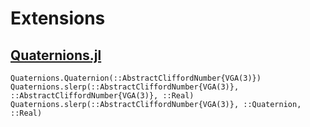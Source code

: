 # Extensions

## [Quaternions.jl]

```@docs
Quaternions.Quaternion(::AbstractCliffordNumber{VGA(3)})
Quaternions.slerp(::AbstractCliffordNumber{VGA(3)}, ::AbstractCliffordNumber{VGA(3)}, ::Real)
Quaternions.slerp(::AbstractCliffordNumber{VGA(3)}, ::Quaternion, ::Real)
```

[Quaternions.jl]:   https://github.com/JuliaGeometry/Quaternions.jl
